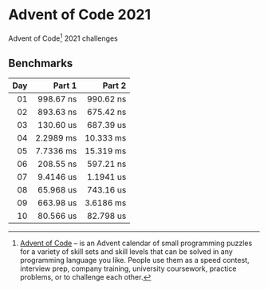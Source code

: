 # Advent of Code 2021

Advent of Code[^aoc] 2021 challenges

## Benchmarks

| Day |      Part 1 |     Part 2 |
| --: | ----------: | ---------: |
|  01 | 998.67 ns | 990.62 ns |
|  02 | 893.63 ns | 675.42 ns |
|  03 | 130.60 us | 687.39 us |
|  04 | 2.2989 ms | 10.333 ms |
|  05 | 7.7336 ms | 15.319 ms |
|  06 | 208.55 ns | 597.21 ns |
|  07 | 9.4146 us | 1.1941 us |
|  08 | 65.968 us | 743.16 us |
|  09 | 663.98 us | 3.6186 ms |
|  10 | 80.566 us | 82.798 us |

[^aoc]: [Advent of Code][aoc] – is an Advent calendar of small programming puzzles for a variety of skill sets and skill levels that can be solved in any programming language you like. People use them as a speed contest, interview prep, company training, university coursework, practice problems, or to challenge each other.

[aoc]: https://adventofcode.com

